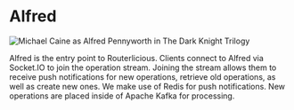 # Alfred

![Michael Caine as Alfred Pennyworth in The Dark Knight Trilogy](https://upload.wikimedia.org/wikipedia/en/1/18/Alfred_Pennyworth_%28Michael_Caine%29.jpg)

Alfred is the entry point to Routerlicious. Clients connect to Alfred via Socket.IO to join the operation stream.
Joining the stream allows them to receive push notifications for new operations, retrieve old operations, as well as
create new ones. We make use of Redis for push notifications. New operations are placed inside of Apache Kafka for
processing.
